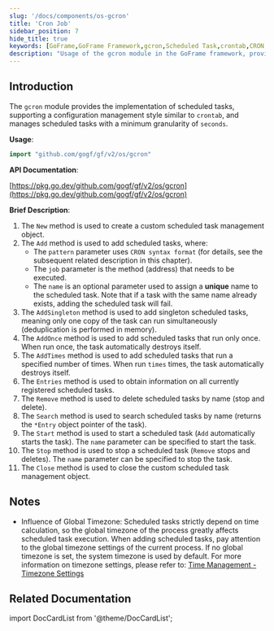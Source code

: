 ```yaml
---
slug: '/docs/components/os-gcron'
title: 'Cron Job'
sidebar_position: 7
hide_title: true
keywords: [GoFrame,GoFrame Framework,gcron,Scheduled Task,crontab,CRON Syntax,Task Management,Programming Interface,Framework Tutorial,Go Language]
description: "Usage of the gcron module in the GoFrame framework, providing crontab-like scheduled task management features, supporting second-level management. It introduces how to create, add, manage, and delete scheduled tasks, and emphasizes the impact of global timezone on task execution, suitable for developers needing to write scheduled tasks."
---
```


## Introduction

The `gcron` module provides the implementation of scheduled tasks, supporting a configuration management style similar to `crontab`, and manages scheduled tasks with a minimum granularity of `seconds`.

**Usage**:

```go
import "github.com/gogf/gf/v2/os/gcron"
```

**API Documentation**:

[https://pkg.go.dev/github.com/gogf/gf/v2/os/gcron](https://pkg.go.dev/github.com/gogf/gf/v2/os/gcron)

**Brief Description**:

1. The `New` method is used to create a custom scheduled task management object.
2. The `Add` method is used to add scheduled tasks, where:
    - The `pattern` parameter uses `CRON syntax format` (for details, see the subsequent related description in this chapter).
    - The `job` parameter is the method (address) that needs to be executed.
    - The `name` is an optional parameter used to assign a **unique** name to the scheduled task. Note that if a task with the same name already exists, adding the scheduled task will fail.
3. The `AddSingleton` method is used to add singleton scheduled tasks, meaning only one copy of the task can run simultaneously (deduplication is performed in memory).
4. The `AddOnce` method is used to add scheduled tasks that run only once. When run once, the task automatically destroys itself.
5. The `AddTimes` method is used to add scheduled tasks that run a specified number of times. When run `times` times, the task automatically destroys itself.
6. The `Entries` method is used to obtain information on all currently registered scheduled tasks.
7. The `Remove` method is used to delete scheduled tasks by name (stop and delete).
8. The `Search` method is used to search scheduled tasks by name (returns the `*Entry` object pointer of the task).
9. The `Start` method is used to start a scheduled task (`Add` automatically starts the task). The `name` parameter can be specified to start the task.
10. The `Stop` method is used to stop a scheduled task (`Remove` stops and deletes). The `name` parameter can be specified to stop the task.
11. The `Close` method is used to close the custom scheduled task management object.

## Notes

- Influence of Global Timezone: Scheduled tasks strictly depend on time calculation, so the global timezone of the process greatly affects scheduled task execution. When adding scheduled tasks, pay attention to the global timezone settings of the current process. If no global timezone is set, the system timezone is used by default. For more information on timezone settings, please refer to: [Time Management - Timezone Settings](../时间管理-gtime/时间管理-时区设置.md)

## Related Documentation
import DocCardList from '@theme/DocCardList';

<DocCardList />